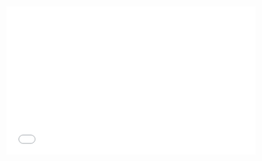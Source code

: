 <iframe width="100%" height="300" src="//jsrun.net/5JqKp/embedded/all/light/" allowfullscreen="allowfullscreen" frameborder="0"></iframe>